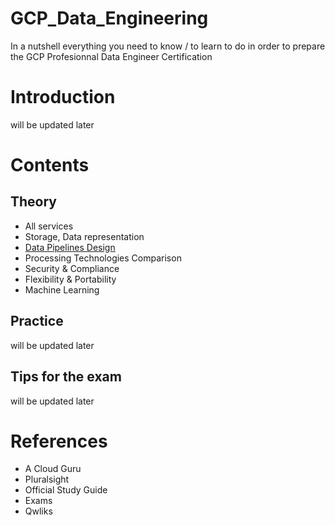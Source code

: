 # GCP_Data_Engineering
In a nutshell everything you need to know / to learn to do in order to prepare the GCP Profesionnal Data Engineer Certification

# Introduction
will be updated later

# Contents

## Theory
- All services
- Storage, Data representation
- [Data Pipelines Design](Pipelines.md)
- Processing Technologies Comparison
- Security & Compliance
- Flexibility & Portability
- Machine Learning


## Practice
will be updated later

## Tips for the exam
will be updated later

# References
- A Cloud Guru
- Pluralsight
- Official Study Guide
- Exams
- Qwliks
